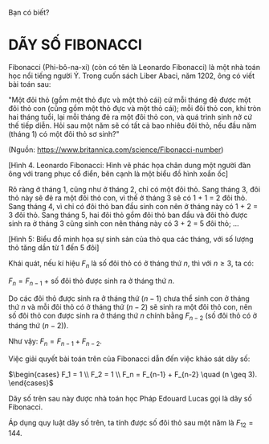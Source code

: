 Bạn có biết?

# DÃY SỐ FIBONACCI

Fibonacci (Phi-bô-na-xi) (còn có tên là Leonardo Fibonacci) là một nhà toán học nổi tiếng người Ý. Trong cuốn sách Liber Abaci, năm 1202, ông có viết bài toán sau:

"Một đôi thỏ (gồm một thỏ đực và một thỏ cái) cứ mỗi tháng đẻ được một đôi thỏ con (cũng gồm một thỏ đực và một thỏ cái); mỗi đôi thỏ con, khi tròn hai tháng tuổi, lại mỗi tháng đẻ ra một đôi thỏ con, và quá trình sinh nở cứ thế tiếp diễn. Hỏi sau một năm sẽ có tất cả bao nhiêu đôi thỏ, nếu đầu năm (tháng 1) có một đôi thỏ sơ sinh?"

(Nguồn: https://www.britannica.com/science/Fibonacci-number)

[Hình 4. Leonardo Fibonacci: Hình vẽ phác họa chân dung một người đàn ông với trang phục cổ điển, bên cạnh là một biểu đồ hình xoắn ốc]

Rõ ràng ở tháng 1, cũng như ở tháng 2, chỉ có một đôi thỏ. Sang tháng 3, đôi thỏ này sẽ đẻ ra một đôi thỏ con, vì thế ở tháng 3 sẽ có 1 + 1 = 2 đôi thỏ. Sang tháng 4, vì chỉ có đôi thỏ ban đầu sinh con nên ở tháng này có 1 + 2 = 3 đôi thỏ. Sang tháng 5, hai đôi thỏ gồm đôi thỏ ban đầu và đôi thỏ được sinh ra ở tháng 3 cũng sinh con nên tháng này có 3 + 2 = 5 đôi thỏ; ...

[Hình 5: Biểu đồ minh họa sự sinh sản của thỏ qua các tháng, với số lượng thỏ tăng dần từ 1 đến 5 đôi]

Khái quát, nếu kí hiệu $F_n$ là số đôi thỏ có ở tháng thứ $n$, thì với $n \geq 3$, ta có:

$F_n = F_{n-1}$ + số đôi thỏ được sinh ra ở tháng thứ $n$.

Do các đôi thỏ được sinh ra ở tháng thứ $(n - 1)$ chưa thể sinh con ở tháng thứ $n$ và mỗi đôi thỏ có ở tháng thứ $(n - 2)$ sẽ sinh ra một đôi thỏ con, nên số đôi thỏ con được sinh ra ở tháng thứ $n$ chính bằng $F_{n-2}$ (số đôi thỏ có ở tháng thứ $(n - 2)$).

Như vậy: $F_n = F_{n-1} + F_{n-2}$.

Việc giải quyết bài toán trên của Fibonacci dẫn đến việc khảo sát dãy số:

$\begin{cases}
F_1 = 1 \\
F_2 = 1 \\
F_n = F_{n-1} + F_{n-2} \quad (n \geq 3).
\end{cases}$

Dãy số trên sau này được nhà toán học Pháp Edouard Lucas gọi là dãy số Fibonacci.

Áp dụng quy luật dãy số trên, ta tính được số đôi thỏ sau một năm là $F_{12} = 144$.